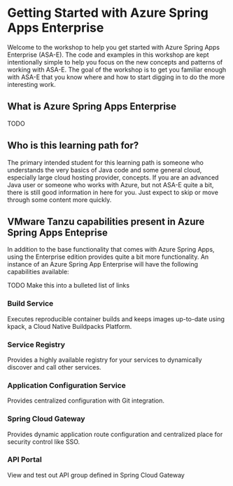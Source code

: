 # Getting Started with Azure Spring Apps Enterprise

Welcome to the workshop to help you get started with Azure Spring Apps Enterprise (ASA-E). The code and examples in this workshop are kept intentionally simple to help you focus on the new concepts and patterns of working with ASA-E. The goal of the workshop is to get you familiar enough with ASA-E that you know where and how to start digging in to do the more interesting work.  

## What is Azure Spring Apps Enterprise

TODO 

## Who is this learning path for?

The primary intended student for this learning path is someone who understands the very basics of Java code and some general cloud, especially large cloud hosting provider, concepts. If you are an advanced Java user or someone who works with Azure, but not ASA-E quite a bit, there is still good information in here for you. Just expect to skip or move through some content more quickly.  


## VMware Tanzu capabilities present in Azure Spring Apps Enteprise

In addition to the base functionality that comes with Azure Spring Apps, using the Enterprise edition provides quite a bit more functionality. An instance of an Azure Spring App Enterprise will have the following capabilities available:

TODO Make this into a bulleted list of links
### Build Service

Executes reproducible container builds and keeps images up-to-date using kpack, a Cloud Native Buildpacks Platform.

### Service Registry

Provides a highly available registry for your services to dynamically discover and call other services.

### Application Configuration Service

Provides centralized configuration with Git integration.

### Spring Cloud Gateway

Provides dynamic application route configuration and centralized place for security control like SSO.

### API Portal

View and test out API group defined in Spring Cloud Gateway